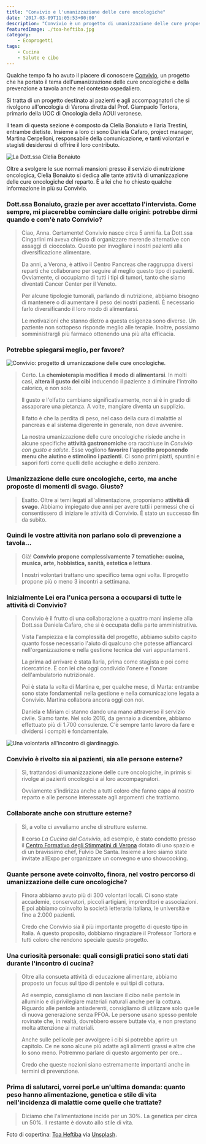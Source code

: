 ```yaml
---
title: "Convivio e l'umanizzazione delle cure oncologiche"
date: '2017-03-09T11:05:53+00:00'
description: "Convivio è un progetto di umanizzazione delle cure proposto dall'Oncologia di Verona diretta dal Prof. Giampaolo Tortora."
featuredImage: ./toa-heftiba.jpg
category:
    - Ecoprogetti
tags:
    - Cucina
    - Salute e cibo
---
```


Qualche tempo fa ho avuto il piacere di conoscere [Convivio](https://www.facebook.com/pg/ProgettoConvivio/about/?ref=page_internal), un progetto che ha portato il tema dell'umanizzazione delle cure oncologiche e della prevenzione a tavola anche nel contesto ospedaliero.

Si tratta di un progetto destinato ai pazienti e agli accompagnatori che si rivolgono all'oncologia di Verona diretta dal Prof. Giampaolo Tortora, primario della UOC di Oncologia della AOUI veronese.

Il team di questa sezione è composto da Clelia Bonaiuto e Ilaria Trestini, entrambe dietiste. Insieme a loro ci sono Daniela Cafaro, project manager, Martina Cerpelloni, responsabile della comunicazione, e tanti volontari e stagisti desiderosi di offrire il loro contributo.

![La Dott.ssa Clelia Bonaiuto](./convivio-verona-bonaiuto.jpg)

Oltre a svolgere le sue normali mansioni presso il servizio di nutrizione oncologica, Clelia Bonaiuto si dedica alle tante attività di umanizzazione delle cure oncologiche del reparto.
È a lei che ho chiesto qualche informazione in più su Convivio.

### Dott.ssa Bonaiuto, grazie per aver accettato l'intervista. Come sempre, mi piacerebbe cominciare dalle origini: potrebbe dirmi quando e com'è nato Convivio?

> Ciao, Anna. Certamente! Convivio nasce circa 5 anni fa. La Dott.ssa Cingarlini mi aveva chiesto di organizzare merende alternative con assaggi di cioccolato. Questo per invogliare i nostri pazienti alla diversificazione alimentare.
>
> Da anni, a Verona, è attivo il Centro Pancreas che raggruppa diversi reparti che collaborano per seguire al meglio questo tipo di pazienti. Ovviamente, ci occupiamo di tutti i tipi di tumori, tanto che siamo diventati Cancer Center per il Veneto.
>
> Per alcune tipologie tumorali, parlando di nutrizione, abbiamo bisogno di mantenere o di aumentare il peso dei nostri pazienti. È necessario farlo diversificando il loro modo di alimentarsi.
>
> Le motivazioni che stanno dietro a questa esigenza sono diverse. Un paziente non sottopeso risponde meglio alle terapie. Inoltre, possiamo somministrargli più farmaco ottenendo una più alta efficacia.

### Potrebbe spiegarsi meglio, per favore?

![Convivio: progetto di umanizzazione delle cure oncologiche.](./progetto-convivio-verona-4.png)

> Certo. La **chemioterapia modifica il modo di alimentarsi**. In molti casi, **altera il gusto dei cibi** inducendo il paziente a diminuire l'introito calorico, e non solo.
>
> Il gusto e l'olfatto cambiano significativamente, non si è in grado di assaporare una pietanza. A volte, mangiare diventa un supplizio.
>
> Il fatto è che la perdita di peso, nel caso della cura di malattie al pancreas e al sistema digerente in generale, non deve avvenire.
>
> La nostra umanizzazione delle cure oncologiche risiede anche in alcune specifiche **attività gastronomiche** ora racchiuse in _Convivio con gusto e salute_. Esse vogliono **favorire l'appetito proponendo menu che aiutino e stimolino i pazienti**. Ci sono primi piatti, spuntini e sapori forti come quelli delle acciughe e dello zenzero.

### Umanizzazione delle cure oncologiche, certo, ma anche proposte di momenti di svago. Giusto?

> Esatto. Oltre ai temi legati all'alimentazione, proponiamo **attività di svago**. Abbiamo impiegato due anni per avere tutti i permessi che ci consentissero di iniziare le attività di Convivio. È stato un successo fin da subito.

### Quindi le vostre attività non parlano solo di prevenzione a tavola...

> Già! **Convivio propone complessivamente 7 tematiche: cucina, musica, arte, hobbistica, sanità, estetica e lettura**.
>
> I nostri volontari trattano uno specifico tema ogni volta. Il progetto propone più o meno 3 incontri a settimana.

### Inizialmente Lei era l'unica persona a occuparsi di tutte le attività di Convivio?

> Convivio è il frutto di una collaborazione a quattro mani insieme alla Dott.ssa Daniela Cafaro, che si è occupata della parte amministrativa.
>
> Vista l'ampiezza e la complessità del progetto, abbiamo subito capito quanto fosse necessario l'aiuto di qualcuno che potesse affiancarci nell'organizzazione e nella gestione tecnica dei vari appuntamenti.
>
> La prima ad arrivare è stata Ilaria, prima come stagista e poi come ricercatrice. È con lei che oggi condivido l'onere e l'onore dell'ambulatorio nutrizionale.
>
> Poi è stata la volta di Martina e, per qualche mese, di Marta: entrambe sono state fondamentali nella gestione e nella comunicazione legata a Convivio. Martina collabora ancora oggi con noi.
>
> Daniela e Miriam ci stanno dando una mano attraverso il servizio civile. Siamo tante.
> Nel solo 2016, da gennaio a dicembre, abbiamo effettuato più di 1.700 consulenze. C'è sempre tanto lavoro da fare e dividersi i compiti è fondamentale.

![Una volontaria all'incontro di giardinaggio.](./progetto-convivio-verona-2.jpg)

### Convivio è rivolto sia ai pazienti, sia alle persone esterne?

> Sì, trattandosi di umanizzazione delle cure oncologiche, in primis si rivolge ai pazienti oncologici e ai loro accompagnatori.
>
> Ovviamente s'indirizza anche a tutti coloro che fanno capo al nostro reparto e alle persone interessate agli argomenti che trattiamo.

### Collaborate anche con strutture esterne?

> Sì, a volte ci avvaliamo anche di strutture esterne.
>
> Il corso _La Cucina del Convivio_, ad esempio, è stato condotto presso il [Centro Formativo degli Stimmatini di Verona](http://www.centrostimmatini.it/sito/) dotato di uno spazio e di un bravissimo chef, Fulvio De Santa. Insieme a loro siamo state invitate allExpo per organizzare un convegno e uno showcooking.

### Quante persone avete coinvolto, finora, nel vostro percorso di umanizzazione delle cure oncologiche?

> Finora abbiamo avuto più di 300 volontari locali. Ci sono state accademie, conservatori, piccoli artigiani, imprenditori e associazioni. E poi abbiamo coinvolto la società letteraria italiana, le università e fino a 2.000 pazienti.
>
> Credo che Convivio sia il più importante progetto di questo tipo in Italia. A questo proposito, dobbiamo ringraziare il Professor Tortora e tutti coloro che rendono speciale questo progetto.

### Una curiosità personale: quali consigli pratici sono stati dati durante l'incontro di cucina?

> Oltre alla consueta attività di educazione alimentare, abbiamo proposto un focus sul tipo di pentole e sui tipi di cottura.
>
> Ad esempio, consigliamo di non lasciare il cibo nelle pentole in alluminio e di privilegiare materiali naturali anche per la cottura. Riguardo alle pentole antiaderenti, consigliamo di utilizzare solo quelle di nuova generazione senza PFOA.
> Le persone usano spesso pentole rovinate che, in realtà, dovrebbero essere buttate via, e non prestano molta attenzione ai materiali.
>
> Anche sulle pellicole per avvolgere i cibi si potrebbe aprire un capitolo. Ce ne sono alcune più adatte agli alimenti grassi e altre che lo sono meno. Potremmo parlare di questo argomento per ore...
>
> Credo che queste nozioni siano estremamente importanti anche in termini di prevenzione.

### Prima di salutarci, vorrei porLe un'ultima domanda: quanto peso hanno alimentazione, genetica e stile di vita nell'incidenza di malattie come quelle che trattate?

> Diciamo che l'alimentazione incide per un 30%. La genetica per circa un 50%. Il restante è dovuto allo stile di vita.

Foto di copertina: [Toa Heftiba](https://unsplash.com/@heftiba) via [Unsplash](https://unsplash.com).
